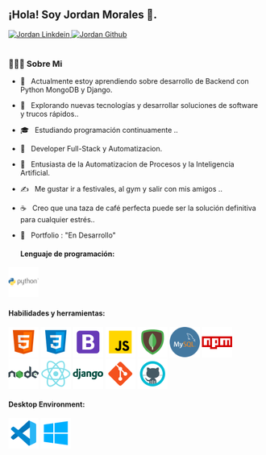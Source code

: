 <h2> ¡Hola! Soy Jordan Morales 👋.</h2>
<a href="https://www.linkedin.com/in/jordan-michael-morales-alarcon/">
  <img style="margin: auto;"alt="Jordan Linkdein" width="40" height="40" src="https://cdn.jsdelivr.net/npm/simple-icons@v3/icons/linkedin.svg" />
</a>
<a href="https://github.com/jrdmorales">
  <img style="margin: auto;" alt="Jordan Github" width="40" height="40" src="https://cdn.jsdelivr.net/npm/simple-icons@v3/icons/github.svg" />
</a>

<br>
<br>
<h3> 👨🏻‍💻 Sobre Mi  </h3>

- 🔭 &nbsp; Actualmente estoy aprendiendo sobre desarrollo de Backend con Python MongoDB y Django.
- 🤔 &nbsp; Explorando nuevas tecnologías y desarrollar soluciones de software y trucos rápidos..
- 🎓 &nbsp; Estudiando programación continuamente ..
- 💼 &nbsp; Developer Full-Stack y Automatizacion.
- 🌱 &nbsp; Entusiasta de la Automatizacion de Procesos y la Inteligencia Artificial.
- ✍️ &nbsp; Me gustar ir a festivales, al gym y salir con mis amigos  ..
- ☕ &nbsp; Creo que una taza de café perfecta puede ser la solución definitiva para cualquier estrés..

- 💼 &nbsp; Portfolio : "En Desarrollo"

  <h4>Lenguaje de programación: </h4>
  <p align="left">
 <img style="margin: auto;" src="https://raw.githubusercontent.com/sachinverma53121/sachinverma53121/master/icons/python.png" alt=python width="60" height="60"/>
</p>
<h4>Habilidades y herramientas: </h4>
<p align="left">
	<img style="margin: auto;" src="https://raw.githubusercontent.com/sachinverma53121/sachinverma53121/master/icons/html5.png" alt=html5 width="60" height="60"/> 
	<img style="margin: auto;" src="https://raw.githubusercontent.com/sachinverma53121/sachinverma53121/master/icons/css3.png" alt=css3 width="60" height="60"/> 
	<img style="margin: auto;" src="https://raw.githubusercontent.com/sachinverma53121/sachinverma53121/master/icons/bootstrap.png" alt=bootstrap width="60" height="60"/>
  <img style="margin: auto;" src="https://raw.githubusercontent.com/sachinverma53121/sachinverma53121/master/icons/js.png" alt=javascript width="60" height="60"/>
	<img style="margin: auto;" src="https://raw.githubusercontent.com/sachinverma53121/sachinverma53121/master/icons/mongo.png" alt=mongodb width="60" height="60"/> 
	<img style="margin: auto;" src="https://raw.githubusercontent.com/sachinverma53121/sachinverma53121/master/icons/mysql.png" alt=mysql width="60" height="60"/>  
	<img style="margin: auto;" src="https://raw.githubusercontent.com/sachinverma53121/sachinverma53121/master/icons/npm.png" alt=npm width="60" height="60"/>
  <img style="margin: auto;" src="https://raw.githubusercontent.com/sachinverma53121/sachinverma53121/master/icons/node.png" alt=nodejs width="60" height="60"/>
	<img style="margin: auto;" src="https://raw.githubusercontent.com/sachinverma53121/sachinverma53121/master/icons/react.png" alt=react width="60" height="60"/> 
  <img style="margin: auto;" src="https://raw.githubusercontent.com/sachinverma53121/sachinverma53121/master/icons/django.png" alt=django width="60" height="60"/>
	<img style="margin: auto;" src="https://raw.githubusercontent.com/sachinverma53121/sachinverma53121/master/icons/git.png" alt=git width="60" height="60"/>
  <img style="margin: auto;" src="https://raw.githubusercontent.com/sachinverma53121/sachinverma53121/master/icons/github.png" alt=github width="60" height="60"/>
</p>

<h4>Desktop Environment: </h4>
<p align="left">
  <img style="margin: auto;" src="https://raw.githubusercontent.com/sachinverma53121/sachinverma53121/master/icons/vsc.png" alt=vs width="60" height="60"/>
  <img style="margin: auto;" src="https://raw.githubusercontent.com/sachinverma53121/sachinverma53121/master/icons/win10.png" alt=windows10 width="60" height="60"/>
</p>


<!--
**jrdmorales/jrdmorales** is a ✨ _special_ ✨ repository because its `README.md` (this file) appears on your GitHub profile.

Here are some ideas to get you started:

- 🔭 I’m currently working on ...
- 🌱 I’m currently learning ...
- 👯 I’m looking to collaborate on ...
- 🤔 I’m looking for help with ...
- 💬 Ask me about ...
- 📫 How to reach me: ...
- 😄 Pronouns: ...
- ⚡ Fun fact: ...
-->
